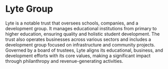 # Lyte Group

Lyte is a notable trust that oversees schools, companies, and a development group. It manages educational institutions from primary to higher education, ensuring quality and holistic student development. The trust also operates businesses across various sectors and includes a development group focused on infrastructure and community projects. Governed by a board of trustees, Lyte aligns its educational, business, and development efforts with its core values, making a significant impact through philanthropy and revenue-generating activities.
